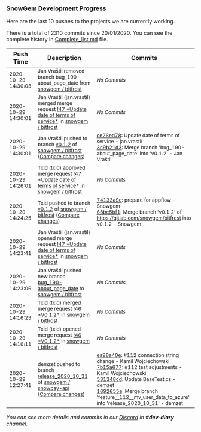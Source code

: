 
### SnowGem Development Progress

Here are the last 10 pushes to the projects we are currently working.

There is a total of 2310 commits since 20/01/2020. You can see the complete history in
 [Complete_list.md](Complete_list.md) file.

| Push Time | Description | Commits |
| --- | --- | --- |
| <sub>2020-10-29 14:30:03</sub> | <sub>Jan Vraštil removed branch bug_190-about_page_date from [snowgem / bitfrost](https://gitlab.com/snowgem/bitfrost)</sub> | <sub>_No Commits_</sub> |
| <sub>2020-10-29 14:30:01</sub> | <sub>Jan Vraštil (jan.vrastil) merged merge request [\!47 \*Update date of terms of service\*](https://gitlab.com/snowgem/bitfrost/-/merge_requests/47) in [snowgem / bitfrost](https://gitlab.com/snowgem/bitfrost)</sub> | <sub>_No Commits_</sub> |
| <sub>2020-10-29 14:30:01</sub> | <sub>Jan Vraštil pushed to branch [v0\.1\.2](https://gitlab.com/snowgem/bitfrost/commits/v0.1.2) of [snowgem / bitfrost](https://gitlab.com/snowgem/bitfrost) ([Compare changes](https://gitlab.com/snowgem/bitfrost/compare/68bc5bf1a88c79346518075a508cde0241af1a2f...3c9b21d305f0aa8b4c7af37495c5d6317c2becf5))</sub> | <sub>[ce26ed78](https://gitlab.com/snowgem/bitfrost/-/commit/ce26ed78d8726811da4834033caff7ea5386fdaf): Update date of terms of service - jan.vrastil<br>[3c9b21d3](https://gitlab.com/snowgem/bitfrost/-/commit/3c9b21d305f0aa8b4c7af37495c5d6317c2becf5): Merge branch 'bug_190-about_page_date' into 'v0.1.2' - Jan Vraštil</sub> |
| <sub>2020-10-29 14:26:01</sub> | <sub>Txid (txid) approved merge request [\!47 \*Update date of terms of service\*](https://gitlab.com/snowgem/bitfrost/-/merge_requests/47) in [snowgem / bitfrost](https://gitlab.com/snowgem/bitfrost)</sub> | <sub>_No Commits_</sub> |
| <sub>2020-10-29 14:24:25</sub> | <sub>Txid pushed to branch [v0\.1\.2](https://gitlab.com/snowgem/bitfrost/commits/v0.1.2) of [snowgem / bitfrost](https://gitlab.com/snowgem/bitfrost) ([Compare changes](https://gitlab.com/snowgem/bitfrost/compare/6968861e07e9967c9c419f73f53a3567e0fafc4c...68bc5bf1a88c79346518075a508cde0241af1a2f))</sub> | <sub>[74133a9e](https://gitlab.com/snowgem/bitfrost/-/commit/74133a9ea3835f5e241bb1df7ced916acdab627f): prepare for appflow - Snowgem<br>[68bc5bf1](https://gitlab.com/snowgem/bitfrost/-/commit/68bc5bf1a88c79346518075a508cde0241af1a2f): Merge branch 'v0.1.2' of https://gitlab.com/snowgem/bitfrost into v0.1.2 - Snowgem</sub> |
| <sub>2020-10-29 14:23:41</sub> | <sub>Jan Vraštil (jan.vrastil) opened merge request [\!47 \*Update date of terms of service\*](https://gitlab.com/snowgem/bitfrost/-/merge_requests/47) in [snowgem / bitfrost](https://gitlab.com/snowgem/bitfrost)</sub> | <sub>_No Commits_</sub> |
| <sub>2020-10-29 14:23:06</sub> | <sub>Jan Vraštil pushed new branch [bug\_190\-about\_page\_date](https://gitlab.com/snowgem/bitfrost/commits/bug_190-about_page_date) to [snowgem / bitfrost](https://gitlab.com/snowgem/bitfrost)</sub> | <sub>_No Commits_</sub> |
| <sub>2020-10-29 14:16:23</sub> | <sub>Txid (txid) merged merge request [\!46 \*V0\.1\.2\*](https://gitlab.com/snowgem/bitfrost/-/merge_requests/46) in [snowgem / bitfrost](https://gitlab.com/snowgem/bitfrost)</sub> | <sub>_No Commits_</sub> |
| <sub>2020-10-29 14:16:11</sub> | <sub>Txid (txid) opened merge request [\!46 \*V0\.1\.2\*](https://gitlab.com/snowgem/bitfrost/-/merge_requests/46) in [snowgem / bitfrost](https://gitlab.com/snowgem/bitfrost)</sub> | <sub>_No Commits_</sub> |
| <sub>2020-10-29 12:27:41</sub> | <sub>demzet pushed to branch [release\_2020\_10\_31](https://gitlab.com/snowgem/snowpay-api/commits/release_2020_10_31) of [snowgem / snowpay\-api](https://gitlab.com/snowgem/snowpay-api) ([Compare changes](https://gitlab.com/snowgem/snowpay-api/compare/464898f7bc6489c051de55bf1640a8e5c91edc80...1692655ea096c519bf944bbc04f3b1e8ad388b02))</sub> | <sub>[ea96a40e](https://gitlab.com/snowgem/snowpay-api/-/commit/ea96a40e88a21550a54a760ed6fc132f638ce25b): #112 connection string change - Kamil Wojciechowski<br>[7b15a677](https://gitlab.com/snowgem/snowpay-api/-/commit/7b15a677855d179e37802fcc804025f84127b32b): #112 test adjustments - Kamil Wojciechowski<br>[531348cd](https://gitlab.com/snowgem/snowpay-api/-/commit/531348cd8f4440406d26d48e433adbb52ed28520): Update BaseTest.cs - demzet<br>[1692655e](https://gitlab.com/snowgem/snowpay-api/-/commit/1692655ea096c519bf944bbc04f3b1e8ad388b02): Merge branch 'feature__112__mv_user_data_to_azure' into 'release_2020_10_31' - demzet</sub> |

_You can see more details and commits in our [Discord](https://discord.gg/zumGnbg) in **#dev-diary** channel._
